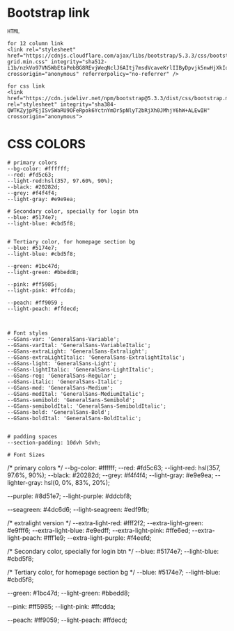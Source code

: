 

# Bootstrap link
``` 
HTML

for 12 column link
<link rel="stylesheet" href="https://cdnjs.cloudflare.com/ajax/libs/bootstrap/5.3.3/css/bootstrap-grid.min.css" integrity="sha512-i1b/nzkVo97VN5WbEtaPebBG8REvjWeqNclJ6AItj7msdVcaveKrlIIByDpvjk5nwHjXkIqGZscVxOrTb9tsMA==" crossorigin="anonymous" referrerpolicy="no-referrer" />

for css link
<link href="https://cdn.jsdelivr.net/npm/bootstrap@5.3.3/dist/css/bootstrap.min.css" rel="stylesheet" integrity="sha384-QWTKZyjpPEjISv5WaRU9OFeRpok6YctnYmDr5pNlyT2bRjXh0JMhjY6hW+ALEwIH" crossorigin="anonymous">

```



# CSS COLORS

```
# primary colors
--bg-color: #ffffff;
--red: #fd5c63;
--light-red:hsl(357, 97.60%, 90%);
--black: #20282d;
--grey: #f4f4f4;
--light-gray: #e9e9ea;

# Secondary color, specially for login btn
--blue: #5174e7; 
--light-blue: #cbd5f8;


# Tertiary color, for homepage section bg
--blue: #5174e7; 
--light-blue: #cbd5f8;

--green: #1bc47d;
--light-green: #bbedd8;

--pink: #ff5985;
--light-pink: #ffcdda;

--peach: #ff9059 ;
--light-peach: #ffdecd;



# Font styles
--GSans-var: 'GeneralSans-Variable';
--GSans-varItal: 'GeneralSans-VariableItalic';
--GSans-extraLight: 'GeneralSans-Extralight';
--GSans-extraLightItalic: 'GeneralSans-ExtralightItalic';
--GSans-light: 'GeneralSans-Light';
--GSans-lightItalic: 'GeneralSans-LightItalic';
--GSans-reg: 'GeneralSans-Regular';
--GSans-italic: 'GeneralSans-Italic';
--GSans-med: 'GeneralSans-Medium';
--GSans-medItal: 'GeneralSans-MediumItalic';
--GSans-semibold: 'GeneralSans-Semibold';
--GSans-semiboldItal: 'GeneralSans-SemiboldItalic';
--GSans-bold: 'GeneralSans-Bold';
--GSans-boldItal: 'GeneralSans-BoldItalic';


# padding spaces
--section-padding: 10dvh 5dvh;

# Font Sizes

```





<!-- color added new andold -->

 /* primary colors */
  --bg-color: #ffffff;
  --red: #fd5c63;
  --light-red: hsl(357, 97.6%, 90%);
  --black: #20282d;
  --grey: #f4f4f4;
  --light-gray: #e9e9ea;
  --lighter-gray: hsl(0, 0%, 83%, 20%);


  
  --purple: #8d51e7;
  --light-purple: #ddcbf8;

  --seagreen: #4dc6d6;
  --light-seagreen: #edf9fb;

  /* extralight version */
  --extra-light-red: #fff2f2;
  --extra-light-green: #e9fff6;
  --extra-light-blue: #e9edff;
  --extra-light-pink: #ffe6ed;
  --extra-light-peach: #fff1e9;
  --extra-light-purple: #f4eefd;


  /* Secondary color, specially for login btn */
  --blue: #5174e7;
  --light-blue: #cbd5f8;

  /* Tertiary color, for homepage section bg */
  --blue: #5174e7;
  --light-blue: #cbd5f8;

  --green: #1bc47d;
  --light-green: #bbedd8;

  --pink: #ff5985;
  --light-pink: #ffcdda;

  --peach: #ff9059;
  --light-peach: #ffdecd;
